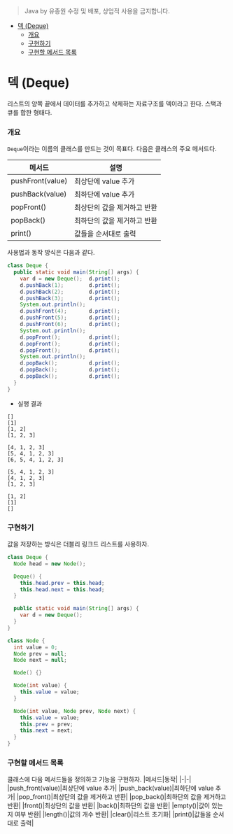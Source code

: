 > Java by 유종원
> 수정 및 배포, 상업적 사용을 금지합니다.

<!-- @import "[TOC]" {cmd="toc" depthFrom=1 depthTo=6 orderedList=false} -->

<!-- code_chunk_output -->

- [덱 (Deque)](#덱-deque)
    - [개요](#개요)
    - [구현하기](#구현하기)
    - [구현할 메서드 목록](#구현할-메서드-목록)

<!-- /code_chunk_output -->

# 덱 (Deque)
리스트의 양쪽 끝에서 데이터를 추가하고 삭제하는 자료구조를 덱이라고 한다. 스택과 큐를 합한 형태다.

### 개요
`Deque`이라는 이름의 클래스를 만드는 것이 목표다. 다음은 클래스의 주요 메서드다.

|메서드|설명|
|-|-|
|pushFront(value)|최상단에 value 추가|
|pushBack(value)|최하단에 value 추가|
|popFront()|최상단의 값을 제거하고 반환|
|popBack()|최하단의 값을 제거하고 반환|
|print()|값들을 순서대로 출력|

사용법과 동작 방식은 다음과 같다.
```java
class Deque {
  public static void main(String[] args) {
    var d = new Deque();  d.print();
    d.pushBack(1);        d.print();
    d.pushBack(2);        d.print();
    d.pushBack(3);        d.print();
    System.out.println();
    d.pushFront(4);       d.print();
    d.pushFront(5);       d.print();
    d.pushFront(6);       d.print();
    System.out.println();
    d.popFront();         d.print();
    d.popFront();         d.print();
    d.popFront();         d.print();
    System.out.println();
    d.popBack();          d.print();
    d.popBack();          d.print();
    d.popBack();          d.print();
  }
}
```
* 실행 결과
```
[]
[1]
[1, 2]
[1, 2, 3]

[4, 1, 2, 3]
[5, 4, 1, 2, 3]
[6, 5, 4, 1, 2, 3]

[5, 4, 1, 2, 3]
[4, 1, 2, 3]
[1, 2, 3]

[1, 2]
[1]
[]

```

### 구현하기
값을 저장하는 방식은 더블리 링크드 리스트를 사용하자.
```java
class Deque {
  Node head = new Node();

  Deque() {
    this.head.prev = this.head;
    this.head.next = this.head;
  }

  public static void main(String[] args) {
    var d = new Deque();
  }
}

class Node {
  int value = 0;
  Node prev = null;
  Node next = null;

  Node() {}

  Node(int value) {
    this.value = value;
  }

  Node(int value, Node prev, Node next) {
    this.value = value;
    this.prev = prev;
    this.next = next;
  }
}
```

### 구현할 메서드 목록
클래스에 다음 메서드들을 정의하고 기능을 구현하자.
|메서드|동작|
|-|-|
|push_front(value)|최상단에 value 추가|
|push_back(value)|최하단에 value 추가|
|pop_front()|최상단의 값을 제거하고 반환|
|pop_back()|최하단의 값을 제거하고 반환|
|front()|최상단의 값을 반환|
|back()|최하단의 값을 반환|
|empty()|값이 있는지 여부 반환|
|length()|값의 개수 반환|
|clear()|리스트 초기화|
|print()|값들을 순서대로 출력|
